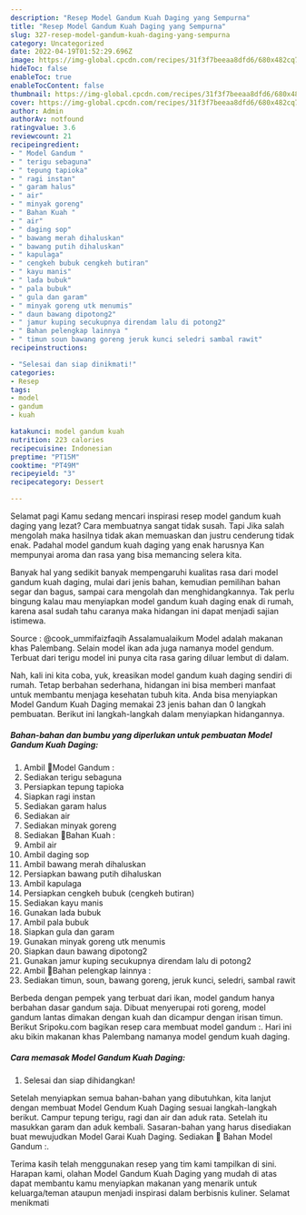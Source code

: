 ```yaml
---
description: "Resep Model Gandum Kuah Daging yang Sempurna"
title: "Resep Model Gandum Kuah Daging yang Sempurna"
slug: 327-resep-model-gandum-kuah-daging-yang-sempurna
category: Uncategorized
date: 2022-04-19T01:52:29.696Z
image: https://img-global.cpcdn.com/recipes/31f3f7beeaa8dfd6/680x482cq70/model-gandum-kuah-daging-foto-resep-utama.jpg
hideToc: false
enableToc: true
enableTocContent: false
thumbnail: https://img-global.cpcdn.com/recipes/31f3f7beeaa8dfd6/680x482cq70/model-gandum-kuah-daging-foto-resep-utama.jpg
cover: https://img-global.cpcdn.com/recipes/31f3f7beeaa8dfd6/680x482cq70/model-gandum-kuah-daging-foto-resep-utama.jpg
author: Admin
authorAv: notfound
ratingvalue: 3.6
reviewcount: 21
recipeingredient:
- " Model Gandum "
- " terigu sebaguna"
- " tepung tapioka"
- " ragi instan"
- " garam halus"
- " air"
- " minyak goreng"
- " Bahan Kuah "
- " air"
- " daging sop"
- " bawang merah dihaluskan"
- " bawang putih dihaluskan"
- " kapulaga"
- " cengkeh bubuk cengkeh butiran"
- " kayu manis"
- " lada bubuk"
- " pala bubuk"
- " gula dan garam"
- " minyak goreng utk menumis"
- " daun bawang dipotong2"
- " jamur kuping secukupnya direndam lalu di potong2"
- " Bahan pelengkap lainnya "
- " timun soun bawang goreng jeruk kunci seledri sambal rawit"
recipeinstructions:

- "Selesai dan siap dinikmati!"
categories:
- Resep
tags:
- model
- gandum
- kuah

katakunci: model gandum kuah 
nutrition: 223 calories
recipecuisine: Indonesian
preptime: "PT15M"
cooktime: "PT49M"
recipeyield: "3"
recipecategory: Dessert

---
```



Selamat pagi Kamu sedang mencari inspirasi resep model gandum kuah daging yang lezat? Cara membuatnya sangat tidak susah. Tapi Jika salah mengolah maka hasilnya tidak akan memuaskan dan justru cenderung tidak enak. Padahal model gandum kuah daging yang enak harusnya Kan mempunyai aroma dan rasa yang bisa memancing selera kita.


Banyak hal yang sedikit banyak mempengaruhi kualitas rasa dari model gandum kuah daging, mulai dari jenis bahan, kemudian pemilihan bahan segar dan bagus, sampai cara mengolah dan menghidangkannya. Tak perlu bingung kalau mau menyiapkan model gandum kuah daging enak di rumah, karena asal sudah tahu caranya maka hidangan ini dapat menjadi sajian istimewa.

Source : @cook_ummifaizfaqih Assalamualaikum Model adalah makanan khas Palembang. Selain model ikan ada juga namanya model gendum. Terbuat dari terigu model ini punya cita rasa garing diluar lembut di dalam.


Nah, kali ini kita coba, yuk, kreasikan model gandum kuah daging sendiri di rumah. Tetap berbahan sederhana, hidangan ini bisa memberi manfaat untuk membantu menjaga kesehatan tubuh kita. Anda bisa menyiapkan Model Gandum Kuah Daging memakai 23 jenis bahan dan 0 langkah pembuatan. Berikut ini langkah-langkah dalam menyiapkan hidangannya.

<!--inarticleads1-->

##### Bahan-bahan dan bumbu yang diperlukan untuk pembuatan Model Gandum Kuah Daging:

1. Ambil  🧄Model Gandum :
1. Sediakan  terigu sebaguna
1. Persiapkan  tepung tapioka
1. Siapkan  ragi instan
1. Sediakan  garam halus
1. Sediakan  air
1. Sediakan  minyak goreng
1. Sediakan  🧄Bahan Kuah :
1. Ambil  air
1. Ambil  daging sop
1. Ambil  bawang merah dihaluskan
1. Persiapkan  bawang putih dihaluskan
1. Ambil  kapulaga
1. Persiapkan  cengkeh bubuk (cengkeh butiran)
1. Sediakan  kayu manis
1. Gunakan  lada bubuk
1. Ambil  pala bubuk
1. Siapkan  gula dan garam
1. Gunakan  minyak goreng utk menumis
1. Siapkan  daun bawang dipotong2
1. Gunakan  jamur kuping secukupnya direndam lalu di potong2
1. Ambil  🧄Bahan pelengkap lainnya :
1. Sediakan  timun, soun, bawang goreng, jeruk kunci, seledri, sambal rawit


Berbeda dengan pempek yang terbuat dari ikan, model gandum hanya berbahan dasar gandum saja. Dibuat menyerupai roti goreng, model gandum lantas dimakan dengan kuah dan dicampur dengan irisan timun. Berikut Sripoku.com bagikan resep cara membuat model gandum :. Hari ini aku bikin makanan khas Palembang namanya model gendum kuah daging. 

<!--inarticleads2-->

##### Cara memasak Model Gandum Kuah Daging:


1. Selesai dan siap dihidangkan!

Setelah menyiapkan semua bahan-bahan yang dibutuhkan, kita lanjut dengan membuat Model Gendum Kuah Daging sesuai langkah-langkah berikut. Campur tepung terigu, ragi dan air dan aduk rata. Setelah itu masukkan garam dan aduk kembali. Sasaran-bahan yang harus disediakan buat mewujudkan Model Garai Kuah Daging. Sediakan 🌰 Bahan Model Gandum :. 

Terima kasih telah menggunakan resep yang tim kami tampilkan di sini. Harapan kami, olahan Model Gandum Kuah Daging yang mudah di atas dapat membantu kamu menyiapkan makanan yang menarik untuk keluarga/teman ataupun menjadi inspirasi dalam berbisnis kuliner. Selamat menikmati
